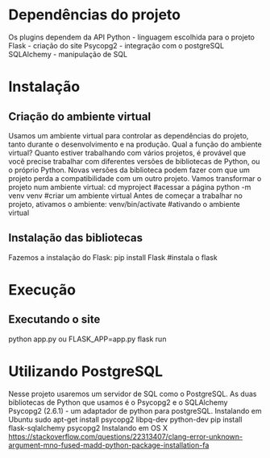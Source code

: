 # Dependências do projeto
Os plugins dependem da API
Python - linguagem escolhida para o projeto
Flask - criação do site
Psycopg2 - integração com o postgreSQL
SQLAlchemy - manipulação de SQL

# Instalação

## Criação do ambiente virtual
Usamos um ambiente virtual para controlar as dependências do projeto, tanto durante o desenvolvimento e na produção.
Qual a função do ambiente virtual? Quanto estiver trabalhando com vários projetos, é provável que você precise trabalhar com diferentes versões de bibliotecas de Python, ou o próprio Python. Novas versões da biblioteca podem fazer com que um projeto perda a compatibilidade com um outro projeto.
Vamos transformar o projeto num ambiente virtual:
cd myproject #acessar a página
python -m venv venv #criar um ambiente virtual
Antes de começar a trabalhar no projeto, ativamos o ambiente:
venv/bin/activate #ativando o ambiente virtual

## Instalação das bibliotecas
Fazemos a instalação do Flask:
pip install Flask #instala o flask

# Execução

## Executando o site
python app.py
ou
FLASK_APP=app.py flask run

# Utilizando PostgreSQL
Nesse projeto usaremos um servidor de SQL como o PostgreSQL.
As duas bibliotecas de Python que usamos é o Psycopg2 e o SQLAlchemy
Psycopg2 (2.6.1) - um adaptador de python para postgreSQL.
Instalando em Ubuntu
sudo apt-get install psycopg2 libpq-dev python-dev
pip install flask-sqlalchemy psycopg2
Instalando em OS X
https://stackoverflow.com/questions/22313407/clang-error-unknown-argument-mno-fused-madd-python-package-installation-fa